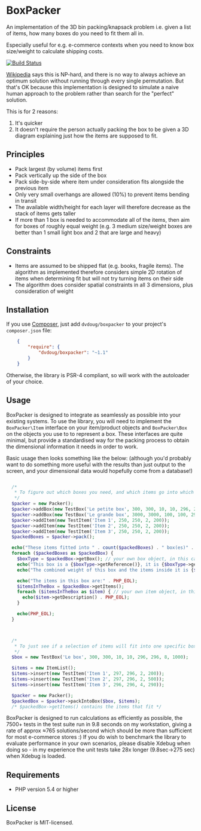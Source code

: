 BoxPacker
=========

An implementation of the 3D bin packing/knapsack problem i.e. given a list of items, how many boxes do you need to fit
them all in.

Especially useful for e.g. e-commerce contexts when you need to know box size/weight to calculate shipping costs.

[![Build Status](https://travis-ci.org/dvdoug/BoxPacker.png)](https://travis-ci.org/dvdoug/BoxPacker)

[Wikipedia](http://en.wikipedia.org/wiki/Bin_packing_problem) says this is NP-hard, and there is no way to always
achieve an optimum solution without running through every single permutation. But that's OK because this implementation
is designed to simulate a naive human approach to the problem rather than search for the "perfect" solution.

This is for 2 reasons:

1. It's quicker
2. It doesn't require the person actually packing the box to be given a 3D diagram
   explaining just how the items are supposed to fit.

Principles
----------

 * Pack largest (by volume) items first
 * Pack vertically up the side of the box
 * Pack side-by-side where item under consideration fits alongside the previous item
 * Only very small overhangs are allowed (10%) to prevent items bending in transit
 * The available width/height for each layer will therefore decrease as the stack of items gets taller
 * If more than 1 box is needed to accommodate all of the items, then aim for boxes of roughly equal weight
   (e.g. 3 medium size/weight boxes are better than 1 small light box and 2 that are large and heavy)

Constraints
-----------

 * Items are assumed to be shipped flat (e.g. books, fragile items). The algorithm as implemented therefore considers
   simple 2D rotation of items when determining fit but will not try turning items on their side
 * The algorithm does consider spatial constraints in all 3 dimensions, plus consideration of weight

Installation
------------
If you use [Composer](http://getcomposer.org/), just add `dvdoug/boxpacker` to your project's `composer.json` file:
```json
    {
        "require": {
            "dvdoug/boxpacker": "~1.1"
        }
    }
```

Otherwise, the library is PSR-4 compliant, so will work with the autoloader of your choice.

Usage
-----
BoxPacker is designed to integrate as seamlessly as possible into your existing systems. To use the library, you will
need to implement the `BoxPacker\Item` interface on your item/product objects and `BoxPacker\Box` on the objects you use to to represent a box.
These interfaces are quite minimal, but provide a standardised way for the packing process to obtain the dimensional information it needs in order to work.

Basic usage then looks something like the below:
(although you'd probably want to do something more useful with the results than just output to the screen, and your dimensional data would hopefully come from a database!)

```php

  /*
   * To figure out which boxes you need, and which items go into which box
   */
  $packer = new Packer();
  $packer->addBox(new TestBox('Le petite box', 300, 300, 10, 10, 296, 296, 8, 1000));
  $packer->addBox(new TestBox('Le grande box', 3000, 3000, 100, 100, 2960, 2960, 80, 10000));
  $packer->addItem(new TestItem('Item 1', 250, 250, 2, 200));
  $packer->addItem(new TestItem('Item 2', 250, 250, 2, 200));
  $packer->addItem(new TestItem('Item 3', 250, 250, 2, 200));
  $packedBoxes = $packer->pack();

  echo("These items fitted into " . count($packedBoxes) . " box(es)" . PHP_EOL);
  foreach ($packedBoxes as $packedBox) {
    $boxType = $packedBox->getBox(); // your own box object, in this case TestBox
    echo("This box is a {$boxType->getReference()}, it is {$boxType->getOuterWidth()}mm wide, {$boxType->getOuterLength()}mm long and {$boxType->getOuterDepth()}mm high" . PHP_EOL);
    echo("The combined weight of this box and the items inside it is {$packedBox->getWeight()}g" . PHP_EOL);

    echo("The items in this box are:" . PHP_EOL);
    $itemsInTheBox = $packedBox->getItems();
    foreach ($itemsInTheBox as $item) { // your own item object, in this case TestItem
      echo($item->getDescription() . PHP_EOL);
    }

    echo(PHP_EOL);
  }



  /*
   * To just see if a selection of items will fit into one specific box
   */
  $box = new TestBox('Le box', 300, 300, 10, 10, 296, 296, 8, 1000);

  $items = new ItemList();
  $items->insert(new TestItem('Item 1', 297, 296, 2, 200));
  $items->insert(new TestItem('Item 2', 297, 296, 2, 500));
  $items->insert(new TestItem('Item 3', 296, 296, 4, 290));

  $packer = new Packer();
  $packedBox = $packer->packIntoBox($box, $items);
  /* $packedBox->getItems() contains the items that fit */
```

BoxPacker is designed to run calculations as efficiently as possible, the 7500+ tests in the test suite run in 9.8
seconds on my workstation, giving a rate of approx ≈765 solutions/second which should be more than sufficient for
most e-commerce stores :) If you do wish to benchmark the library to evaluate performance in your own scenarios, please
disable Xdebug when doing so - in my experience the unit tests take 28x longer (9.8sec->275 sec) when Xdebug is loaded.

Requirements
------------

* PHP version 5.4 or higher

License
-------
BoxPacker is MIT-licensed. 
